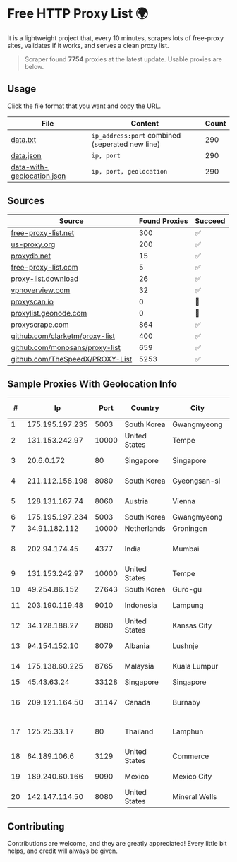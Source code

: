 
# Free HTTP Proxy List 🌍

It is a lightweight project that, every 10 minutes, scrapes lots of free-proxy sites, validates if it works, and serves a clean proxy list.


> Scraper found **7754** proxies at the latest update. Usable proxies are below.

## Usage

Click the file format that you want and copy the URL.


|File|Content|Count|
|----|-------|-----|
|[data.txt](https://raw.githubusercontent.com/themiralay/Proxy-List-World/master/data.txt)|`ip_address:port` combined (seperated new line)|290|
|[data.json](https://raw.githubusercontent.com/themiralay/Proxy-List-World/master/data.json)|`ip, port`|290|
|[data-with-geolocation.json](https://raw.githubusercontent.com/themiralay/Proxy-List-World/master/data-with-geolocation.json)|`ip, port, geolocation`|290|

## Sources

|Source|Found Proxies|Succeed|
|------|-------------|-------|
|[free-proxy-list.net](https://free-proxy-list.net)|300|✅|
|[us-proxy.org](https://www.us-proxy.org)|200|✅|
|[proxydb.net](http://proxydb.net)|15|✅|
|[free-proxy-list.com](https://free-proxy-list.com/?page=&port=&type%5B%5D=http&type%5B%5D=https&up_time=0&search=Search)|5|✅|
|[proxy-list.download](https://www.proxy-list.download/HTTP)|26|✅|
|[vpnoverview.com](https://vpnoverview.com/privacy/anonymous-browsing/free-proxy-servers)|32|✅|
|[proxyscan.io](https://www.proxyscan.io)|0|🚫|
|[proxylist.geonode.com](https://proxylist.geonode.com/api/proxy-list?limit=300&page=1&sort_by=lastChecked&sort_type=desc&protocols=http,https)|0|🚫|
|[proxyscrape.com](https://api.proxyscrape.com/v2/?request=displayproxies&protocol=http&timeout=10000&country=all&ssl=all&anonymity=all)|864|✅|
|[github.com/clarketm/proxy-list](https://raw.githubusercontent.com/clarketm/proxy-list/master/proxy-list-raw.txt)|400|✅|
|[github.com/monosans/proxy-list](https://raw.githubusercontent.com/monosans/proxy-list/main/proxies/http.txt)|659|✅|
|[github.com/TheSpeedX/PROXY-List](https://raw.githubusercontent.com/TheSpeedX/PROXY-List/master/http.txt)|5253|✅|


## Sample Proxies With Geolocation Info

|#|Ip|Port|Country|City|Internet Service Provider|
|-|--|----|-------|----|-------------------------|
|1|175.195.197.235|5003|South Korea|Gwangmyeong|Korea Telecom|
|2|131.153.242.97|10000|United States|Tempe|Secured Servers LLC|
|3|20.6.0.172|80|Singapore|Singapore|Microsoft Corporation|
|4|211.112.158.198|8080|South Korea|Gyeongsan-si|LG HelloVision Corp.|
|5|128.131.167.74|8060|Austria|Vienna|Technische Universitat Wien|
|6|175.195.197.234|5003|South Korea|Gwangmyeong|Korea Telecom|
|7|34.91.182.112|10000|Netherlands|Groningen|Google LLC|
|8|202.94.174.45|4377|India|Mumbai|HostRoyale Technologies Pvt Ltd|
|9|131.153.242.97|10000|United States|Tempe|Secured Servers LLC|
|10|49.254.86.152|27643|South Korea|Guro-gu|Korea Telecom|
|11|203.190.119.48|9010|Indonesia|Lampung|Internet Service Provider|
|12|34.128.188.27|8080|United States|Kansas City|Google LLC|
|13|94.154.152.10|8079|Albania|Lushnje|Luva Group Sh.p.k.|
|14|175.138.60.225|8765|Malaysia|Kuala Lumpur|Telekom Malaysia Berhad|
|15|45.43.63.24|33128|Singapore|Singapore|Zenlayer Inc|
|16|209.121.164.50|31147|Canada|Burnaby|TELUS Communications Inc.|
|17|125.25.33.17|80|Thailand|Lamphun|TOT Public Company Limited|
|18|64.189.106.6|3129|United States|Commerce|Apogee Telecom Inc.|
|19|189.240.60.166|9090|Mexico|Mexico City|Uninet S.A. de C.V.|
|20|142.147.114.50|8080|United States|Mineral Wells|Nextlink Broadband|



## Contributing

Contributions are welcome, and they are greatly appreciated! Every
little bit helps, and credit will always be given.

